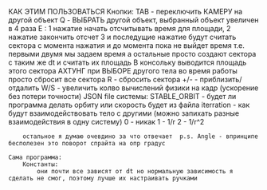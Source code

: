 КАК ЭТИМ ПОЛЬЗОВАТЬСЯ
	Кнопки:
		TAB - переключить КАМЕРУ на другой объект
		Q - ВЫБРАТЬ другой объект, выбранный объект увеличен в 4 раза
		E : 1  нажатие начать отсчитывать время для площади,
			2  нажатие закончить отсчет
			3 и последущие нажатие будут считать сектора с момента нажатия и до момента пока не выйдет время 
			т.е. первыми двумя мы задаем время а остальные просто создают сектора с таким же dt и считать их площадь
			В консольку выводится площадь этого сектора
			АХТУНГ при ВЫБОРЕ другого тела во время работы просто сбросит все сектора
		R - сбросить сектора
		+/- - приблизить/отдалить
		W/S - увеличить колво вычислений физики на кадр (ускорение без потери точности)
	JSON file системы:
		STABLE_ORBIT  - будет ли программа делать орбиту или скорость будет из файла
		iterration - как будут взаимодействовать тело с другими (можно запихать разные взаимодействия в одну систему)
																0 -  никак 
																1 -  1/r
																2 -  1/r^2
																
		остальное я думаю очевдино за что отвечает  p.s. Angle - впринципе бесполезен это поворот спрайта на опр градус
		
	Сама программа:
		Константы:
			они почти все зависят от dt но нормальную зависимость я сделать не смог, поэтому лучше их настраивать ручками